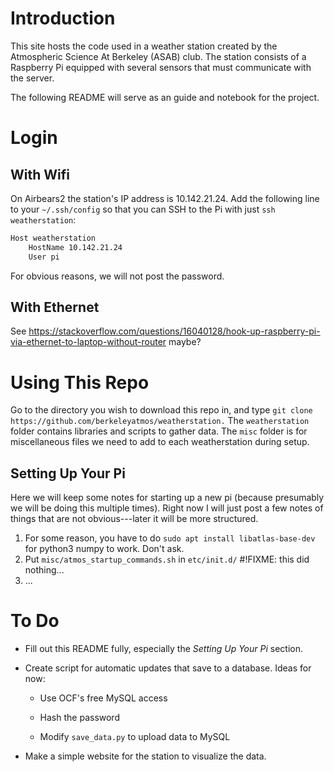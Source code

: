 # Introduction

This site hosts the code used in a weather station created by the Atmospheric Science At Berkeley (ASAB) club. 
The station consists of a Raspberry Pi equipped with several sensors that must communicate with the server.

The following README will serve as an guide and notebook for the project. 

# Login

## With Wifi

On Airbears2 the station's IP address is 10.142.21.24. 
Add the following line to your `~/.ssh/config` so that you can SSH to the Pi with just `ssh weatherstation`:

```bash
Host weatherstation
	HostName 10.142.21.24
	User pi
```

For obvious reasons, we will not post the password.

## With Ethernet

See https://stackoverflow.com/questions/16040128/hook-up-raspberry-pi-via-ethernet-to-laptop-without-router maybe?

# Using This Repo

Go to the directory you wish to download this repo in, and type `git clone https://github.com/berkeleyatmos/weatherstation.`
The `weatherstation` folder contains libraries and scripts to gather data.
The `misc` folder is for miscellaneous files we need to add to each weatherstation during setup.

## Setting Up Your Pi

Here we will keep some notes for starting up a new pi (because presumably we will be doing this multiple times).
Right now I will just post a few notes of things that are not obvious---later it will be more structured.

1. For some reason, you have to do `sudo apt install libatlas-base-dev` for python3 numpy to work. Don't ask.
2. Put `misc/atmos_startup_commands.sh` in `etc/init.d/`  #!FIXME: this did nothing... 
3. ...

# To Do

- Fill out this README fully, especially the _Setting Up Your Pi_ section.

- Create script for automatic updates that save to a database. Ideas for now:

	- Use OCF's free MySQL access 
	
	- Hash the password

	- Modify `save_data.py` to upload data to MySQL

- Make a simple website for the station to visualize the data. 
